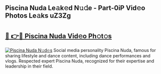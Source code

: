 ## Piscina Nuda Le𝚊k𝚎d N𝚞𝚍e - Part-0iP Vid𝚎o Photos Le𝚊ks uZ3Zg

# <h2><a href="http://fbcmro.evod.top/?m=Piscina+Nuda">🔗 👉🔴 Piscina Nuda Vid𝚎o Ph𝚘t𝚘s</a></h2>

[![Piscina Nuda N𝚞d𝚎s](https://i.imgur.com/8V9OHl7.gif)](http://fbcmro.evod.top/?m=Piscina+Nuda)
Social media personality Piscina Nuda, famous for sharing lifestyle and dance content, including dance performances and vlogs. Respected expert Piscina Nuda, recognized for their expertise and leadership in their field. 
